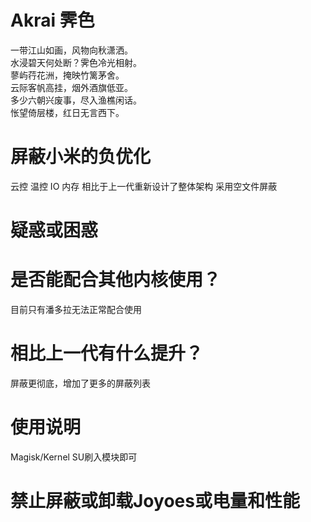 # Akrai 霁色

一带江山如画，风物向秋潇洒。  
水浸碧天何处断？霁色冷光相射。  
蓼屿荇花洲，掩映竹篱茅舍。  
云际客帆高挂，烟外酒旗低亚。  
多少六朝兴废事，尽入渔樵闲话。  
怅望倚层楼，红日无言西下。

# 屏蔽小米的负优化
云控 温控 IO 内存
相比于上一代重新设计了整体架构
采用空文件屏蔽


# 疑惑或困惑

# 是否能配合其他内核使用？
目前只有潘多拉无法正常配合使用

# 相比上一代有什么提升？
屏蔽更彻底，增加了更多的屏蔽列表

# 使用说明
Magisk/Kernel SU刷入模块即可

# 禁止屏蔽或卸载Joyoes或电量和性能
